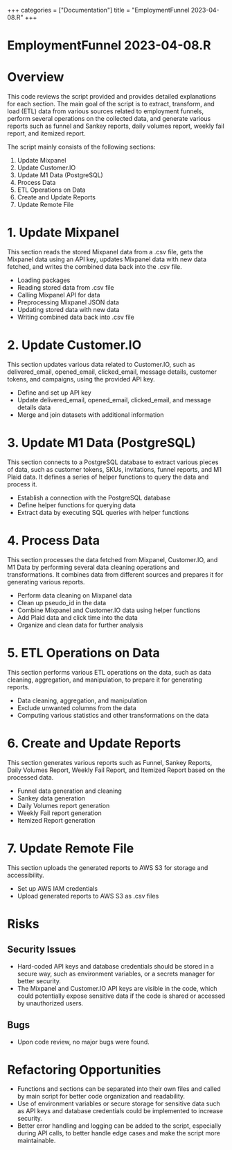 +++
categories = ["Documentation"]
title = "EmploymentFunnel 2023-04-08.R"
+++


# EmploymentFunnel 2023-04-08.R
# Overview

This code reviews the script provided and provides detailed explanations for each section. The main goal of the script is to extract, transform, and load (ETL) data from various sources related to employment funnels, perform several operations on the collected data, and generate various reports such as funnel and Sankey reports, daily volumes report, weekly fail report, and itemized report.

The script mainly consists of the following sections:

1. Update Mixpanel
2. Update Customer.IO
3. Update M1 Data (PostgreSQL)
4. Process Data
5. ETL Operations on Data
6. Create and Update Reports
7. Update Remote File

# 1. Update Mixpanel

This section reads the stored Mixpanel data from a .csv file, gets the Mixpanel data using an API key, updates Mixpanel data with new data fetched, and writes the combined data back into the .csv file.

* Loading packages
* Reading stored data from .csv file
* Calling Mixpanel API for data
* Preprocessing Mixpanel JSON data
* Updating stored data with new data
* Writing combined data back into .csv file

# 2. Update Customer.IO

This section updates various data related to Customer.IO, such as delivered_email, opened_email, clicked_email, message details, customer tokens, and campaigns, using the provided API key.

* Define and set up API key
* Update delivered_email, opened_email, clicked_email, and message details data
* Merge and join datasets with additional information

# 3. Update M1 Data (PostgreSQL)

This section connects to a PostgreSQL database to extract various pieces of data, such as customer tokens, SKUs, invitations, funnel reports, and M1 Plaid data. It defines a series of helper functions to query the data and process it.

* Establish a connection with the PostgreSQL database
* Define helper functions for querying data
* Extract data by executing SQL queries with helper functions

# 4. Process Data

This section processes the data fetched from Mixpanel, Customer.IO, and M1 Data by performing several data cleaning operations and transformations. It combines data from different sources and prepares it for generating various reports.

* Perform data cleaning on Mixpanel data
* Clean up pseudo_id in the data
* Combine Mixpanel and Customer.IO data using helper functions
* Add Plaid data and click time into the data
* Organize and clean data for further analysis

# 5. ETL Operations on Data

This section performs various ETL operations on the data, such as data cleaning, aggregation, and manipulation, to prepare it for generating reports.

* Data cleaning, aggregation, and manipulation
* Exclude unwanted columns from the data
* Computing various statistics and other transformations on the data

# 6. Create and Update Reports

This section generates various reports such as Funnel, Sankey Reports, Daily Volumes Report, Weekly Fail Report, and Itemized Report based on the processed data. 

* Funnel data generation and cleaning
* Sankey data generation
* Daily Volumes report generation
* Weekly Fail report generation
* Itemized Report generation

# 7. Update Remote File

This section uploads the generated reports to AWS S3 for storage and accessibility.

* Set up AWS IAM credentials
* Upload generated reports to AWS S3 as .csv files

# Risks

## Security Issues

- Hard-coded API keys and database credentials should be stored in a secure way, such as environment variables, or a secrets manager for better security.
- The Mixpanel and Customer.IO API keys are visible in the code, which could potentially expose sensitive data if the code is shared or accessed by unauthorized users.

## Bugs

- Upon code review, no major bugs were found.

# Refactoring Opportunities

- Functions and sections can be separated into their own files and called by main script for better code organization and readability.
- Use of environment variables or secure storage for sensitive data such as API keys and database credentials could be implemented to increase security.
- Better error handling and logging can be added to the script, especially during API calls, to better handle edge cases and make the script more maintainable.